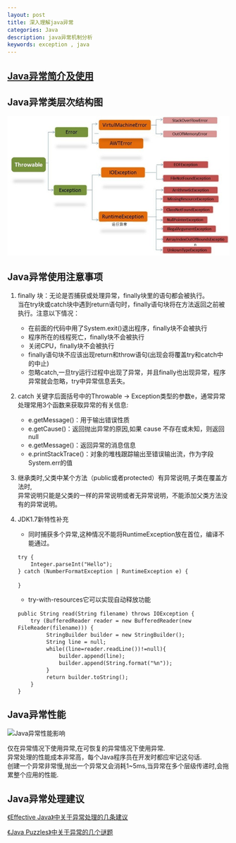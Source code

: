 ```yaml
---
layout: post
title: 深入理解java异常
categories: Java
description: java异常机制分析
keywords: exception , java
---
```


## [Java异常简介及使用](http://www.runoob.com/java/java-exceptions.html)

## Java异常类层次结构图

![Java异常类层次结构图](/images/posts/java/exception.jpg)

## Java异常使用注意事项

1. finally 块：无论是否捕获或处理异常，finally块里的语句都会被执行。<br />
   当在try块或catch块中遇到return语句时，finally语句块将在方法返回之前被执行。注意以下情况：
    * 在前面的代码中用了System.exit()退出程序，finally块不会被执行
    * 程序所在的线程死亡，finally块不会被执行
    * 关闭CPU，finally块不会被执行
    * finally语句块不应该出现return和throw语句(出现会将覆盖try和catch中的中止)
    * 忽略catch,一旦try运行过程中出现了异常，并且finally也出现异常，程序异常就会忽略，try中异常信息丢失。

2. catch 关键字后面括号中的Throwable -> Exception类型的参数e，通常异常处理常用3个函数来获取异常的有关信息:
    * e.getMessage()：用于输出错误性质
    * e.getCause()：返回抛出异常的原因,如果 cause 不存在或未知，则返回 null
    * e.getMessage()：返回异常的消息信息
    * e.printStackTrace()：对象的堆栈跟踪输出至错误输出流，作为字段 System.err的值
    
3. 继承类时,父类中某个方法（public或者protected）有异常说明,子类在覆盖方法时,<br />
    异常说明只能是父类的一样的异常说明或者无异常说明，不能添加父类方法没有的异常说明。

4. JDK1.7新特性补充
    * 同时捕获多个异常,这种情况不能将RuntimeException放在首位，编译不能通过。
    
    ```
    try {
        Integer.parseInt("Hello");
    } catch (NumberFormatException | RuntimeException e) {

    }
    ```
    
    * try-with-resources它可以实现自动释放功能
    
    ```
    public String read(String filename) throws IOException {
        try (BufferedReader reader = new BufferedReader(new FileReader(filename))) {
             StringBuilder builder = new StringBuilder();
             String line = null;
             while((line=reader.readLine())!=null){
                 builder.append(line);
                 builder.append(String.format("%n"));
             }
             return builder.toString();
        }
    }
    
    ```
     
## Java异常性能

![Java异常性能影响](/images/posts/java/exception2.jpg)
    
   仅在异常情况下使用异常,在可恢复的异常情况下使用异常.<br />
   异常处理的性能成本非常高，每个Java程序员在开发时都应牢记这句话.<br />
   创建一个异常非常慢,抛出一个异常又会消耗1~5ms,当异常在多个层级传递时,会拖累整个应用的性能.
    

## Java异常处理建议

[《Effective Java》中关于异常处理的几条建议](http://www.cnblogs.com/skywang12345/p/3544287.html)

[《Java Puzzles》中关于异常的几个谜题](http://www.cnblogs.com/skywang12345/p/3544353.html)